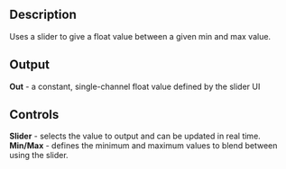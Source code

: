 ## Description
Uses a slider to give a float value between a given min and max value.

## Output
**Out** - a constant, single-channel float value defined by the slider UI

## Controls
**Slider** - selects the value to output and can be updated in real time.
**Min/Max** - defines the minimum and maximum values to blend between using the slider.